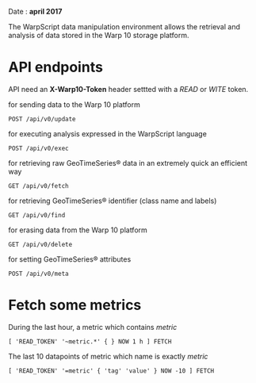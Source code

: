 Date : __april 2017__

The WarpScript data manipulation environment allows the retrieval and analysis of data stored in the Warp 10 storage platform.

# API endpoints

API need an __X-Warp10-Token__ header settted with a *READ* or *WITE* token.

for sending data to the Warp 10 platform
```
POST /api/v0/update
```
for executing analysis expressed in the WarpScript language
```
POST /api/v0/exec
```
for retrieving raw GeoTimeSeries® data in an extremely quick an efficient way
```
GET /api/v0/fetch
```
for retrieving GeoTimeSeries® identifier (class name and labels)
```
GET /api/v0/find
```
for erasing data from the Warp 10 platform
```
GET /api/v0/delete
```
 for setting GeoTimeSeries® attributes
```
POST /api/v0/meta
```

# Fetch some metrics
During the last hour, a metric which contains _metric_
```
[ 'READ_TOKEN' '~metric.*' { } NOW 1 h ] FETCH
```
The last 10 datapoints of metric which name is exactly _metric_
```
[ 'READ_TOKEN' '=metric' { 'tag' 'value' } NOW -10 ] FETCH
```
